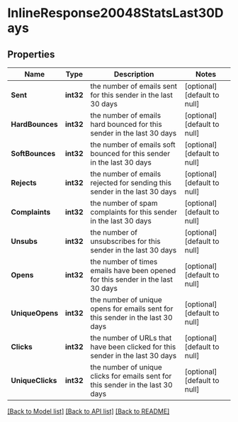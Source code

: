 # InlineResponse20048StatsLast30Days

## Properties
Name | Type | Description | Notes
------------ | ------------- | ------------- | -------------
**Sent** | **int32** | the number of emails sent for this sender in the last 30 days | [optional] [default to null]
**HardBounces** | **int32** | the number of emails hard bounced for this sender in the last 30 days | [optional] [default to null]
**SoftBounces** | **int32** | the number of emails soft bounced for this sender in the last 30 days | [optional] [default to null]
**Rejects** | **int32** | the number of emails rejected for sending this sender in the last 30 days | [optional] [default to null]
**Complaints** | **int32** | the number of spam complaints for this sender in the last 30 days | [optional] [default to null]
**Unsubs** | **int32** | the number of unsubscribes for this sender in the last 30 days | [optional] [default to null]
**Opens** | **int32** | the number of times emails have been opened for this sender in the last 30 days | [optional] [default to null]
**UniqueOpens** | **int32** | the number of unique opens for emails sent for this sender in the last 30 days | [optional] [default to null]
**Clicks** | **int32** | the number of URLs that have been clicked for this sender in the last 30 days | [optional] [default to null]
**UniqueClicks** | **int32** | the number of unique clicks for emails sent for this sender in the last 30 days | [optional] [default to null]

[[Back to Model list]](../README.md#documentation-for-models) [[Back to API list]](../README.md#documentation-for-api-endpoints) [[Back to README]](../README.md)



